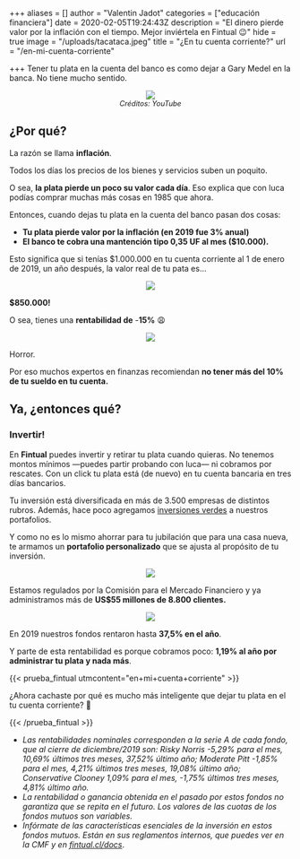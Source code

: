 +++
aliases = []
author = "Valentin Jadot"
categories = ["educación financiera"]
date = 2020-02-05T19:24:43Z
description = "El dinero pierde valor por la inflación con el tiempo. Mejor inviértela en Fintual 😉"
hide = true
image = "/uploads/tacataca.jpeg"
title = "¿En tu cuenta corriente?"
url = "/en-mi-cuenta-corriente"

+++
Tener tu plata en la cuenta del banco es como dejar a Gary Medel en la banca. No tiene mucho sentido.

<div style="text-align:center">  
<figure>  
<img src="/uploads/garymedel no po.png">  
<figcaption style="display:block;text-align:center;font-size:.8rem"><i>Créditos: YouTube</i></figcaption>
</figure>  
</div>

## ¿Por qué?

La razón se llama **inflación**.

Todos los días los precios de los bienes y servicios suben un poquito.

O sea, **la plata pierde un poco su valor cada día**. Eso explica que con luca podías comprar muchas más cosas en 1985 que ahora.

Entonces, cuando dejas tu plata en la cuenta del banco pasan dos cosas:

* **Tu plata pierde valor por la inflación (en 2019 fue 3% anual)**
* **El banco te cobra una mantención tipo 0,35 UF al mes ($10.000).**

Esto significa que si tenías $1.000.000 en tu cuenta corriente al 1 de enero de 2019, un año después, la valor real de tu pata es...

<div style="text-align:center">  
<figure>  
<img src="/uploads/giphy.webp">  
</figure>  
</div>

**$850.000!**

O sea, tienes una **rentabilidad de** -**15%** 😩

<div style="text-align:center">  
<figure>  
<img src="/uploads/confused.webp">  
</figure>  
</div>

Horror.

Por eso muchos expertos en finanzas recomiendan **no tener más del 10% de tu sueldo en tu cuenta.**

## Ya, ¿entonces qué?

### Invertir!

En **Fintual** puedes invertir y retirar tu plata cuando quieras. No tenemos montos mínimos —puedes partir probando con luca— ni cobramos por rescates. Con un click tu plata está (de nuevo) en tu cuenta bancaria en tres días bancarios.

Tu inversión está diversificada en más de 3.500 empresas de distintos rubros. Además, hace poco agregamos [inversiones verdes](https://edu.fintual.cl/inversiones-verdes-en-fintual/) a nuestros portafolios.

Y como no es lo mismo ahorrar para tu jubilación que para una casa nueva, te armamos un **portafolio personalizado** que se ajusta al propósito de tu inversión.

<div style="text-align:center">  
<figure>  
<img src="/uploads/objetivos.png">  
</figure>  
</div>

Estamos regulados por la Comisión para el Mercado Financiero y ya administramos más de **US$55 millones de 8.800 clientes.**

<p align="center"> <img src="/uploads/cmf.png"> </p>

En 2019 nuestros fondos rentaron hasta **37,5% en el año**.

Y parte de esta rentabilidad es porque cobramos poco: **1,19% al año por administrar tu plata y nada más**.

{{< prueba_fintual utmcontent="en+mi+cuenta+corriente" >}}

¿Ahora cachaste por qué es mucho más inteligente que dejar tu plata en el tu cuenta corriente? 👀

{{< /prueba_fintual >}}

* _Las rentabilidades nominales corresponden a la serie A de cada fondo, que al cierre de diciembre/2019 son: Risky Norris -5,29% para el mes, 10,69% últimos tres meses, 37,52% último año; Moderate Pitt -1,85% para el mes, 4,21% últimos tres meses, 19,08% último año; Conservative Clooney 1,09% para el mes, -1,75% últimos tres meses, 4,81% último año._
* _La rentabilidad o ganancia obtenida en el pasado por estos fondos no garantiza que se repita en el futuro. Los valores de las cuotas de los fondos mutuos son variables._
* _Infórmate de las características esenciales de la inversión en estos fondos mutuos. Están en sus reglamentos internos, que puedes ver en la CMF y en_ [_fintual.cl/docs_](http://fintual.cl/docs).